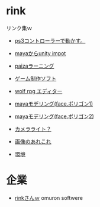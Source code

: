 # rink
リンク集ｗ

- [ps3コントローラーで動かす。](http://gametukurikata.com/program/ps3gamepad)

- [mayaからunity impot](http://indiegame-japan.com/2016/04/13/post-131/)


- [paizaラーニング](https://paiza.jp/works)


- [ゲーム制作ソフト](http://www.freem.ne.jp/contents/create/tool.html)

- [wolf rpg エディター](http://www.silversecond.com/WolfRPGEditor/)


- [mayaモデリング(face.ポリゴン1)](http://www.cg-ya.net/3dcg/3dmodeling_howto/3dcg-modeling-way/)
- [mayaモデリング(face.ポリゴン2)](https://www.youtube.com/watch?v=xzmg0grXHyE)
- [カメラライト？](http://thankstotoday.com/modeling-shadows/)


- [画像のあれこれ](http://photoshop-illustrator-meijinkai.info/photoshop-train/file-formats)

- [環境](http://www.monodevelop.com/)

# 企業
- [rinkさんｗ](http://linx.jp/company/partner.html)
omuron softwere
